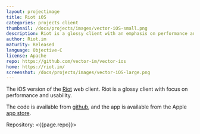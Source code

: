 ```yaml
---
layout: projectimage
title: Riot iOS
categories: projects client
thumbnail: /docs/projects/images/vector-iOS-small.png
description: Riot is a glossy client with an emphasis on performance and usability
author: Riot.im
maturity: Released
language: Objective-C
license: Apache
repo: https://github.com/vector-im/vector-ios
home: https://riot.im/
screenshot: /docs/projects/images/vector-iOS-large.png
---
```


The iOS version of the [Riot](https://matrix.org/docs/projects/client/riot.html) web client. Riot is a glossy client with focus on performance and usability.

The code is available from [github](https://github.com/vector-im/vector-ios), and the app is available from the Apple [app store](https://itunes.apple.com/gb/app/vector.im/id1083446067?mt=8).

Repository: <{{page.repo}}>
